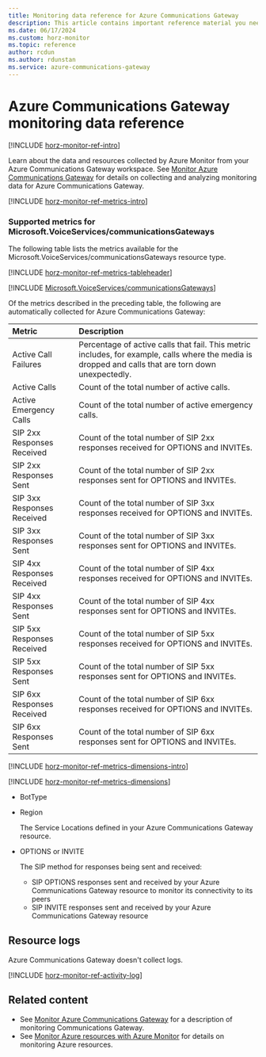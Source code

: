 ```yaml
---
title: Monitoring data reference for Azure Communications Gateway
description: This article contains important reference material you need when you monitor Azure Communications Gateway.
ms.date: 06/17/2024
ms.custom: horz-monitor
ms.topic: reference
author: rcdun
ms.author: rdunstan
ms.service: azure-communications-gateway
---
```


# Azure Communications Gateway monitoring data reference

[!INCLUDE [horz-monitor-ref-intro](~/reusable-content/ce-skilling/azure/includes/azure-monitor/horizontals/horz-monitor-ref-intro.md)]

Learn about the data and resources collected by Azure Monitor from your Azure Communications Gateway workspace. See [Monitor Azure Communications Gateway](monitor-azure-communications-gateway.md) for details on collecting and analyzing monitoring data for Azure Communications Gateway.

[!INCLUDE [horz-monitor-ref-metrics-intro](~/reusable-content/ce-skilling/azure/includes/azure-monitor/horizontals/horz-monitor-ref-metrics-intro.md)]

<a name="connectivity-metrics"></a>

### Supported metrics for Microsoft.VoiceServices/communicationsGateways

The following table lists the metrics available for the Microsoft.VoiceServices/communicationsGateways resource type.

[!INCLUDE [horz-monitor-ref-metrics-tableheader](~/reusable-content/ce-skilling/azure/includes/azure-monitor/horizontals/horz-monitor-ref-metrics-tableheader.md)]

[!INCLUDE [Microsoft.VoiceServices/communicationsGateways](~/reusable-content/ce-skilling/azure/includes/azure-monitor/reference/metrics/microsoft-voiceservices-communicationsgateways-metrics-include.md)]

Of the metrics described in the preceding table, the following are automatically collected for Azure Communications Gateway:

| Metric | Description |
|:-------|:------------|
| Active Call Failures | Percentage of active calls that fail. This metric includes, for example, calls where the media is dropped and calls that are torn down unexpectedly. |
| Active Calls | Count of the total number of active calls. |
| Active Emergency Calls |Count of the total number of active emergency calls.|
| SIP 2xx Responses Received | Count of the total number of SIP 2xx responses received for OPTIONS and INVITEs.|
| SIP 2xx Responses Sent | Count of the total number of SIP 2xx responses sent for OPTIONS and INVITEs.|
| SIP 3xx Responses Received | Count of the total number of SIP 3xx responses received for OPTIONS and INVITEs.|
| SIP 3xx Responses Sent | Count of the total number of SIP 3xx responses sent for OPTIONS and INVITEs.|
| SIP 4xx Responses Received | Count of the total number of SIP 4xx responses received for OPTIONS and INVITEs.|
| SIP 4xx Responses Sent | Count of the total number of SIP 4xx responses sent for OPTIONS and INVITEs.|
| SIP 5xx Responses Received | Count of the total number of SIP 5xx responses received for OPTIONS and INVITEs.|
| SIP 5xx Responses Sent | Count of the total number of SIP 5xx responses sent for OPTIONS and INVITEs.|
| SIP 6xx Responses Received | Count of the total number of SIP 6xx responses received for OPTIONS and INVITEs.|
| SIP 6xx Responses Sent | Count of the total number of SIP 6xx responses sent for OPTIONS and INVITEs.|

[!INCLUDE [horz-monitor-ref-metrics-dimensions-intro](~/reusable-content/ce-skilling/azure/includes/azure-monitor/horizontals/horz-monitor-ref-metrics-dimensions-intro.md)]

[!INCLUDE [horz-monitor-ref-metrics-dimensions](~/reusable-content/ce-skilling/azure/includes/azure-monitor/horizontals/horz-monitor-ref-metrics-dimensions.md)]

- BotType

- Region

  The Service Locations defined in your Azure Communications Gateway resource.

- OPTIONS or INVITE

  The SIP method for responses being sent and received:

  - SIP OPTIONS responses sent and received by your Azure Communications Gateway resource to monitor its connectivity to its peers
  - SIP INVITE responses sent and received by your Azure Communications Gateway resource

## Resource logs

Azure Communications Gateway doesn't collect logs.

[!INCLUDE [horz-monitor-ref-activity-log](~/reusable-content/ce-skilling/azure/includes/azure-monitor/horizontals/horz-monitor-ref-activity-log.md)]

## Related content

- See [Monitor Azure Communications Gateway](monitor-azure-communications-gateway.md) for a description of monitoring Communications Gateway.
- See [Monitor Azure resources with Azure Monitor](/azure/azure-monitor/essentials/monitor-azure-resource) for details on monitoring Azure resources.
